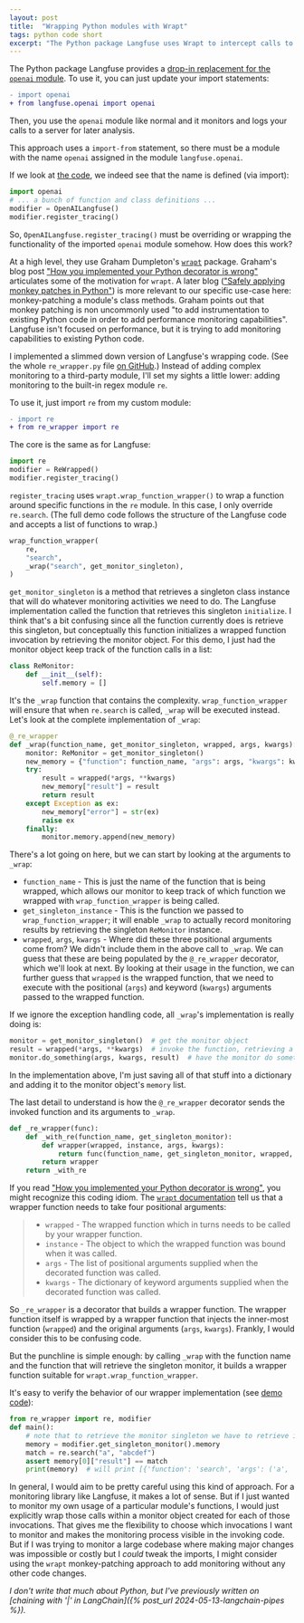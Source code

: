 ```yaml
---
layout: post
title:  "Wrapping Python modules with Wrapt"
tags: python code short
excerpt: "The Python package Langfuse uses Wrapt to intercept calls to module functions."
---
```


The Python package Langfuse provides a [drop-in replacement for the `openai` module](https://langfuse.com/docs/integrations/openai/python/get-started). To use it, you can just update your import statements:

```diff
- import openai
+ from langfuse.openai import openai
```

Then, you use the `openai` module like normal and it monitors and logs your calls to a server for later analysis.

This approach uses a `import-from` statement, so there must be a module with the name `openai` assigned in the module `langfuse.openai`.

If we look at [the code](https://github.com/langfuse/langfuse-python/blob/37d0632b65a48803adfdba4c852a2b0b5dfd3d88/langfuse/openai.py#L39), we indeed see that the name is defined (via import):

```python
import openai
# ... a bunch of function and class definitions ...
modifier = OpenAILangfuse()
modifier.register_tracing()
```

So, `OpenAILangfuse.register_tracing()` must be overriding or wrapping the functionality of the imported `openai` module somehow. How does this work?

At a high level, they use Graham Dumpleton's [`wrapt`](https://wrapt.readthedocs.io/en/master/) package. Graham's blog post ["How you implemented your Python decorator is wrong"](https://github.com/GrahamDumpleton/wrapt/blob/develop/blog/01-how-you-implemented-your-python-decorator-is-wrong.md) articulates some of the motivation for `wrapt`.
A later blog (["Safely applying monkey patches in Python"](https://github.com/GrahamDumpleton/wrapt/blob/develop/blog/11-safely-applying-monkey-patches-in-python.md)) is more relevant to our specific use-case here: monkey-patching a module's class methods.
Graham points out that monkey patching is non uncommonly used "to add instrumentation to existing Python code in order to add performance monitoring capabilities".
Langfuse isn't focused on performance, but it is trying to add monitoring capabilities to existing Python code.

I implemented a slimmed down version of Langfuse's wrapping code. (See the whole `re_wrapper.py` file [on GitHub](https://github.com/levon003/levon003.github.io/blob/main/src/langfuse_wrapper/re_wrapper.py).) Instead of adding complex monitoring to a third-party module, I'll set my sights a little lower: adding monitoring to the built-in regex module `re`.

To use it, just import `re` from my custom module:

```diff
- import re
+ from re_wrapper import re
```

The core is the same as for Langfuse:

```python
import re
modifier = ReWrapped()
modifier.register_tracing()
```

`register_tracing` uses `wrapt.wrap_function_wrapper()` to wrap a function around specific functions in the `re` module. In this case, I only override `re.search`. (The full demo code follows the structure of the Langfuse code and accepts a list of functions to wrap.)

```python
wrap_function_wrapper(
    re,
    "search",
    _wrap("search", get_monitor_singleton),
)
```

`get_monitor_singleton` is a method that retrieves a singleton class instance that will do whatever monitoring activities we need to do. The Langfuse implementation called the function that retrieves this singleton `initialize`. I think that's a bit confusing since all the function currently does is retrieve this singleton, but conceptually this function initializes a wrapped function invocation by retrieving the monitor object. For this demo, I just had the monitor object keep track of the function calls in a list:

```python
class ReMonitor:
    def __init__(self):
        self.memory = []
```

It's the `_wrap` function that contains the complexity. `wrap_function_wrapper` will ensure that when `re.search` is called, `_wrap` will be executed instead. Let's look at the complete implementation of `_wrap`:

```python
@_re_wrapper
def _wrap(function_name, get_monitor_singleton, wrapped, args, kwargs):
    monitor: ReMonitor = get_monitor_singleton()
    new_memory = {"function": function_name, "args": args, "kwargs": kwargs}
    try:
        result = wrapped(*args, **kwargs)
        new_memory["result"] = result
        return result
    except Exception as ex:
        new_memory["error"] = str(ex)
        raise ex
    finally:
        monitor.memory.append(new_memory)
```

There's a lot going on here, but we can start by looking at the arguments to `_wrap`:
 - `function_name` -  This is just the name of the function that is being wrapped, which allows our monitor to keep track of which function we wrapped with `wrap_function_wrapper` is being called.
 - `get_singleton_instance` - This is the function we passed to `wrap_function_wrapper`; it will enable `_wrap` to actually record monitoring results by retrieving the singleton `ReMonitor` instance.
 - `wrapped`, `args`, `kwargs` - Where did these three positional arguments come from? We didn't include them in the above call to `_wrap`. We can guess that these are being populated by the `@_re_wrapper` decorator, which we'll look at next. By looking at their usage in the function, we can further guess that `wrapped` is the wrapped function, that we need to execute with the positional (`args`) and keyword (`kwargs`) arguments passed to the wrapped function.

If we ignore the exception handling code, all `_wrap`'s implementation is really doing is:

```python
monitor = get_monitor_singleton()  # get the monitor object
result = wrapped(*args, **kwargs)  # invoke the function, retrieving a result
monitor.do_something(args, kwargs, result)  # have the monitor do something with the arguments and/or result
```

In the implementation above, I'm just saving all of that stuff into a dictionary and adding it to the monitor object's `memory` list.

The last detail to understand is how the `@_re_wrapper` decorator sends the invoked function and its arguments to `_wrap`.

```python
def _re_wrapper(func):
    def _with_re(function_name, get_singleton_monitor):
        def wrapper(wrapped, instance, args, kwargs):
            return func(function_name, get_singleton_monitor, wrapped, args, kwargs)
        return wrapper
    return _with_re
```

If you read ["How you implemented your Python decorator is wrong"](https://github.com/GrahamDumpleton/wrapt/blob/develop/blog/01-how-you-implemented-your-python-decorator-is-wrong.md), you might recognize this coding idiom. 
The [`wrapt` documentation](https://wrapt.readthedocs.io/en/master/quick-start.html) tell us that a wrapper function needs to take four positional arguments:

> - `wrapped` - The wrapped function which in turns needs to be called by your wrapper function.
> - `instance` - The object to which the wrapped function was bound when it was called.
> - `args` - The list of positional arguments supplied when the decorated function was called.
> - `kwargs` - The dictionary of keyword arguments supplied when the decorated function was called.

So `_re_wrapper` is a decorator that builds a wrapper function. The wrapper function itself is wrapped by a wrapper function that injects the inner-most function (`wrapped`) and the original arguments (`args`, `kwargs`). Frankly, I would consider this to be confusing code.

But the punchline is simple enough: by calling `_wrap` with the function name and the function that will retrieve the singleton monitor, it builds a wrapper function suitable for `wrapt.wrap_function_wrapper`.

It's easy to verify the behavior of our wrapper implementation (see [demo code](https://github.com/levon003/levon003.github.io/blob/main/src/langfuse_wrapper/wrapper_demo.py)):

```python
from re_wrapper import re, modifier
def main():
    # note that to retrieve the monitor singleton we have to retrieve it from the wrapper package by calling get_singleton_monitor() ourselves
    memory = modifier.get_singleton_monitor().memory
    match = re.search("a", "abcdef")
    assert memory[0]["result"] == match
    print(memory)  # will print [{'function': 'search', 'args': ('a', 'abcdef'), 'kwargs': {}, 'result': <re.Match object; span=(0, 1), match='a'>}]
```

In general, I would aim to be pretty careful using this kind of approach. 
For a monitoring library like Langfuse, it makes a lot of sense.
But if I just wanted to monitor my own usage of a particular module's functions, I would just explicitly wrap those calls within a monitor object created for each of those invocations. That gives me the flexibility to choose which invocations I want to monitor and makes the monitoring process visible in the invoking code. But if I was trying to monitor a large codebase where making major changes was impossible or costly but I _could_ tweak the imports, I might consider using the `wrapt` monkey-patching approach to add monitoring without any other code changes.

_I don't write that much about Python, but I've previously written on [chaining with '\|' in LangChain]({% post_url 2024-05-13-langchain-pipes %})._

